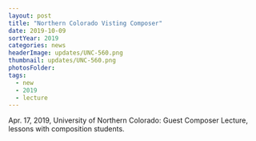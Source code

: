 ```yaml
---
layout: post
title: "Northern Colorado Visting Composer"
date: 2019-10-09
sortYear: 2019
categories: news
headerImage: updates/UNC-560.png
thumbnail: updates/UNC-560.png
photosFolder:
tags:
  - new
  - 2019
  - lecture
---
```

Apr. 17, 2019, University of Northern Colorado: Guest Composer Lecture, lessons with composition students.
